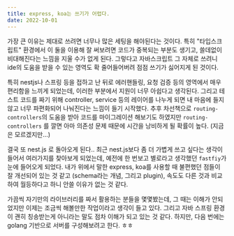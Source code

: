 ```yaml
---
title: express, koa는 쓰기가 어렵다.
date: 2022-10-01
---
```


가장 큰 이유는 제대로 쓰려면 너무나 많은 세팅을 해야된다는 것이다. 특히 "타입스크립트" 환경에서 이 둘을 이용해 잘 써보려면 코드가 중복되는 부분도 생기고, 쓸데없이 비대해진다는 느낌을 지울 수가 없게 된다. 그렇다고 자바스크립트 그 자체로 쓰려니 ide의 도움을 받을 수 있는 영역도 확 줄어들어버려 점점 쓰기가 싫어지게 된 것이다.

특히 nestjs나 스프링 등을 접하고 난 뒤로 에러핸들링, 요청 검증 등의 영역에서 매우 편리함을 느끼게 되었는데, 이러한 부분에서 지원이 너무 아쉽다고 생각된다. 그리고 테스트 코드를 짜기 위해 controller, service 등의 레이어를 나누게 되면 내 마음에 들지 않고 너무 파편화되어 나눠진다는 느낌이 들기 시작했다. 추후 차선책으로 `routing-controllers`의 도움을 받아 코드를 마이그레이션 해보기도 하였지만 `routing-controllers` 를 깔면 아마 의존성 문제 때문에 시간을 낭비하게 될 확률이 높다. (지금은 모르겠지만...)

결국 또 nest.js 로 돌아오게 된다.. 최근 nest.js보다 좀 더 가볍게 쓰고 싶다는 생각이 들어서 여러가지를 찾아보게 되었는데, 예전에 한 번보고 별로라고 생각했던 `fastfiy`가 눈에 들어오게 되었다. 내가 위에서 말한 express, koa를 사용할 때 불편했던 점들이 잘 개선되어 있는 것 같고 (schema라는 개념, 그리고 plugin), 속도도 다른 것과 비교하여 월등하다고 하니 안쓸 이유가 없는 것 같다.

가끔씩 자기만의 라이브러리를 짜서 활용하는 분들을 몇몇봤는데, 그 때는 이해가 안되었지만 이제는 조금씩 해볼만한 작업이라고 생각이 들고 있다. 그리고 자바 스프링 환경이 괜히 칭송받는게 아니라는 말도 점차 이해가 되고 있는 것 같다. 하지만, 다음 번에는 golang 기반으로 서버를 구성해보려고 한다. ㅎㅎ
